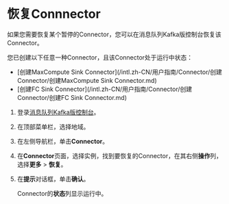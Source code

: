 # 恢复Connnector

如果您需要恢复某个暂停的Connector，您可以在消息队列Kafka版控制台恢复该Connector。

您已创建以下任意一种Connector，且该Connector处于运行中状态：

-   [创建MaxCompute Sink Connector](/intl.zh-CN/用户指南/Connector/创建Connector/创建MaxCompute Sink Connector.md)
-   [创建FC Sink Connector](/intl.zh-CN/用户指南/Connector/创建Connector/创建FC Sink Connector.md)

1.  登录[消息队列Kafka版控制台](https://kafka.console.aliyun.com/?spm=a2c4g.11186623.2.22.6bf72638IfKzDm)。

2.  在顶部菜单栏，选择地域。

3.  在左侧导航栏，单击**Connector**。

4.  在**Connector**页面，选择实例，找到要恢复的Connector，在其右侧**操作**列，选择**更多** \> **恢复**。

5.  在**提示**对话框，单击**确认**。

    Connector的**状态**列显示运行中。


